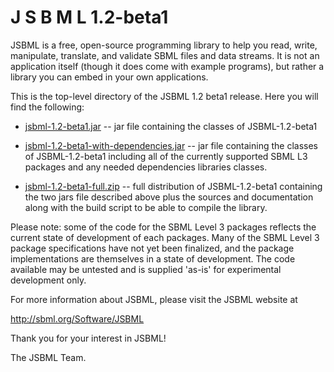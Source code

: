 J S B M L   1.2-beta1
=====

JSBML is a free, open-source programming library to help you read, write, manipulate, translate, and validate SBML files and data streams. It is not an application itself (though it does come with example programs), but rather a library you can embed in your own applications.

This is the top-level directory of the JSBML 1.2 beta1 release. Here you will find the following:

* [jsbml-1.2-beta1.jar](jsbml-1.2-beta1.jar)  -- jar file containing the classes of JSBML-1.2-beta1
  
* [jsbml-1.2-beta1-with-dependencies.jar](jsbml-1.2-beta1-with-dependencies.jar)  -- jar file containing the classes of JSBML-1.2-beta1 including all of the currently supported SBML L3 packages and any needed dependencies libraries classes.
  
* [jsbml-1.2-beta1-full.zip](jsbml-1.2-beta1-full.zip)  -- full distribution of JSBML-1.2-beta1 containing the  two jars file described above plus the sources and documentation along with the build script to be able to compile the library.


Please note: some of the code for the SBML Level 3 packages reflects the current state of development of each packages. Many of the SBML Level 3 package specifications have not yet been finalized, and the package implementations are themselves in a state of development. The code available may be untested and is supplied 'as-is' for experimental development only.

For more information about JSBML, please visit the JSBML website at

<http://sbml.org/Software/JSBML>


Thank you for your interest in JSBML!

The JSBML Team.

